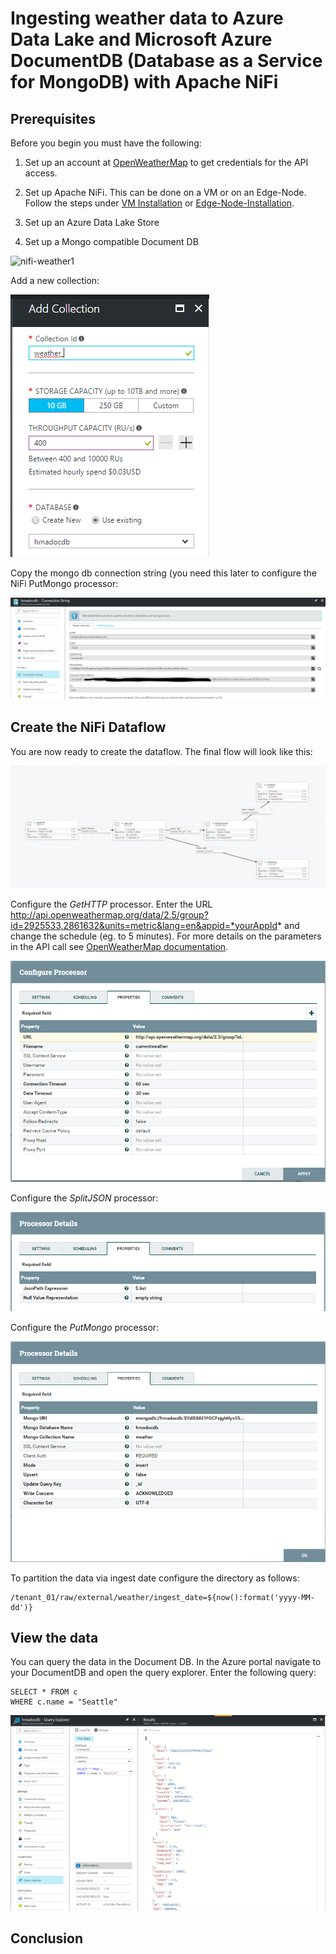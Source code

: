 
# Ingesting weather data to Azure Data Lake and Microsoft Azure DocumentDB (Database as a Service for MongoDB) with Apache NiFi

## Prerequisites
Before you begin you must have the following:
1. Set up an account at [OpenWeatherMap](https://openweathermap.org/) to get credentials for the API access.
2. Set up Apache NiFi. This can be done on a VM or on an Edge-Node. Follow the steps under [VM Installation](nifi-install-azure-vm.md) or [Edge-Node-Installation](nifi-install-HDIEdgeNode.md).
3. Set up an Azure Data Lake Store


4. Set up a Mongo compatible Document DB

![nifi-weather1](https://raw.githubusercontent.com/hau-mal/articles/master/images/nifi-weather4.PNG)


Add a new collection:

![nifi-weather2](/images/nifi-weather2.PNG)

Copy the mongo db connection string (you need this later to configure the NiFi PutMongo processor:

![nifi-weather3](/images/nifi-weather3.PNG)

## Create the NiFi Dataflow
You are now ready to create the dataflow. The final flow will look like this:

![nifi-weather5](/images/nifi-weather5.PNG)

Configure the *GetHTTP* processor. Enter the URL http://api.openweathermap.org/data/2.5/group?id=2925533,2861632&units=metric&lang=en&appid=*yourAppId* and change the schedule (eg. to 5 minutes). For more details on the parameters in the API call see [OpenWeatherMap documentation](https://openweathermap.org/current/). 

![nifi-weather6](/images/nifi-weather6.PNG)

Configure the *SplitJSON* processor:

![nifi-weather7](/images/nifi-weather7.PNG)

Configure the *PutMongo* processor:

![nifi-weather8](/images/nifi-weather8.PNG)


To partition the data via ingest date configure the directory as follows:

```
/tenant_01/raw/external/weather/ingest_date=${now():format('yyyy-MM-dd')}
```

## View the data
You can query the data in the Document DB. In the Azure portal navigate to your DocumentDB and open the query explorer. Enter the following query:


```
SELECT * FROM c
WHERE c.name = "Seattle"
```
![nifi-weather4](/images/nifi-weather4.PNG)

## Conclusion



